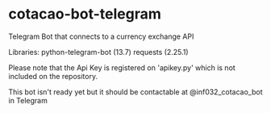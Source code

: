 # cotacao-bot-telegram
Telegram Bot that connects to a currency exchange API

Libraries:
python-telegram-bot (13.7)
requests (2.25.1)

Please note that the Api Key is registered on 'apikey.py' which is not included on the repository.

This bot isn't ready yet but it should be contactable at @inf032_cotacao_bot in Telegram
